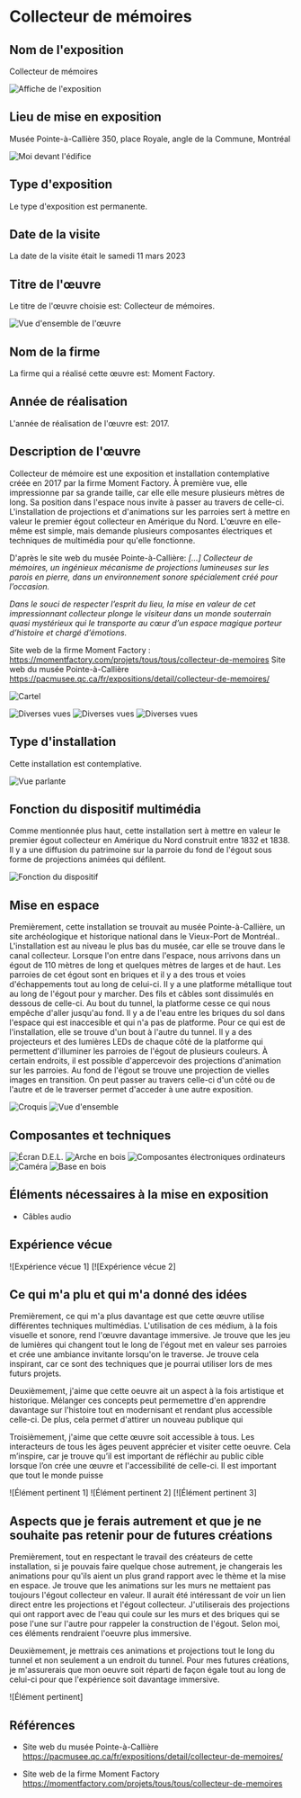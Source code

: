 # Collecteur de mémoires

## Nom de l'exposition
Collecteur de mémoires

![Affiche de l'exposition]()

## Lieu de mise en exposition

Musée Pointe-à-Callière
350, place Royale, angle de la Commune, Montréal

![Moi devant l'édifice]()

## Type d'exposition

Le type d'exposition est permanente.

## Date de la visite

La date de la visite était le samedi 11 mars 2023

## Titre de l'œuvre

Le titre de l'œuvre choisie est: Collecteur de mémoires.

![Vue d'ensemble de l'œuvre]()

## Nom de la firme

La firme qui a réalisé cette œuvre est: Moment Factory.

## Année de réalisation

L'année de réalisation de l'œuvre est: 2017.

## Description de l'œuvre

Collecteur de mémoire est une exposition et installation contemplative créée en 2017 par la firme Moment Factory. À première vue, elle impressionne par sa grande taille, car elle elle mesure plusieurs mètres de long. Sa position dans l'espace nous invite à passer au travers de celle-ci. L'installation de projections et d'animations sur les parroies sert à mettre en valeur le premier égout collecteur en Amérique du Nord. L'œuvre en elle-même est simple, mais demande plusieurs composantes électriques et techniques de multimédia pour qu'elle fonctionne.

D'après le site web du musée Pointe-à-Callière: <i> [...] Collecteur de mémoires, un ingénieux mécanisme de projections lumineuses sur les parois en pierre, dans un environnement sonore spécialement créé pour l’occasion.

Dans le souci de respecter l’esprit du lieu, la mise en valeur de cet impressionnant collecteur plonge le visiteur dans un monde souterrain quasi mystérieux qui le transporte au cœur d’un espace magique porteur d’histoire et chargé d’émotions.  </i>

Site web de la firme Moment Factory : https://momentfactory.com/projets/tous/tous/collecteur-de-memoires
Site web du musée Pointe-à-Callière https://pacmusee.qc.ca/fr/expositions/detail/collecteur-de-memoires/



![Cartel]()

![Diverses vues]()
![Diverses vues]()
![Diverses vues]()

## Type d'installation

Cette installation est contemplative.

![Vue parlante]()

## Fonction du dispositif multimédia

Comme mentionnée plus haut, cette installation sert à mettre en valeur le premier égout collecteur en Amérique du Nord construit entre 1832 et 1838. Il y a une diffusion du patrimoine sur la parroie du fond de l'égout sous forme de projections animées qui défilent.

![Fonction du dispositif]()


## Mise en espace
Premièrement, cette installation se trouvait au musée Pointe-à-Callière, un site archéologique et historique national dans le Vieux-Port de Montréal.. L'installation est au niveau le plus bas du musée, car elle se trouve dans le canal collecteur. Lorsque l'on entre dans l'espace, nous arrivons dans un égout de 110 mètres de long et quelques mètres de larges et de haut. Les parroies de cet égout sont en briques et il y a des trous et voies d'échappements tout au long de celui-ci. Il y a une platforme métallique tout au long de l'égout pour y marcher. Des fils et câbles sont dissimulés en dessous de celle-ci. Au bout du tunnel, la platforme cesse ce qui nous empêche d'aller jusqu'au fond. Il y a de l'eau entre les briques du sol dans l'espace qui est inaccesible et qui n'a pas de platforme. Pour ce qui est de l'installation, elle se trouve d'un bout à l'autre du tunnel. Il y a des projecteurs et des lumières LEDs de chaque côté de la platforme qui permettent d'illuminer les parroies de l'égout de plusieurs couleurs. À certain endroits, il est possible d'appercevoir des projections d'animation sur les parroies. Au fond de l'égout se trouve une projection de vielles images en transition. On peut passer au travers celle-ci d'un côté ou de l'autre et de le traverser permet d'acceder à une autre exposition.

![Croquis]()
![Vue d'ensemble]()

## Composantes et techniques



![Écran D.E.L.]()
![Arche en bois]()
![Composantes électroniques ordinateurs]()
![Caméra]()
![Base en bois]()

## Éléments nécessaires à la mise en exposition


- Câbles audio


## Expérience vécue


![Expérience vécue 1]
[![Expérience vécue 2]

## Ce qui m'a plu et qui m'a donné des idées
Premièrement, ce qui m'a plus davantage est que cette œuvre utilise différentes techniques multimédias. L'utilisation de ces médium, à la fois visuelle et sonore, rend l'œuvre davantage immersive. Je trouve que les jeu de lumières qui changent tout le long de l'égout met en valeur ses parroies et crée une ambiance invitante lorsqu'on le traverse. Je trouve cela inspirant, car ce sont des techniques que je pourrai utiliser lors de mes futurs projets.

Deuxièmement, j'aime que cette oeuvre ait un aspect à la fois artistique et historique. Mélanger ces concepts peut permemettre d'en apprendre davantage sur l'histoire tout en modernisant et rendant plus accessible celle-ci. De plus, cela permet d'attirer un nouveau publique qui 

Troisièmement, j'aime que cette œuvre soit accessible à tous. Les interacteurs de tous les âges peuvent apprécier et visiter cette oeuvre. Cela m’inspire, car je trouve qu’il est important de réfléchir au public cible lorsque l’on crée une œuvre et l'accessibilité de celle-ci. Il est important que tout le monde puisse 

![Élément pertinent 1]
![Élément pertinent 2]
[![Élément pertinent 3]

## Aspects que je ferais autrement et que je ne souhaite pas retenir pour de futures créations


Premièrement, tout en respectant le travail des créateurs de cette installation, si je pouvais faire quelque chose autrement, je changerais les animations pour qu'ils aient un plus grand rapport avec le thème et la mise en espace. Je trouve que les animations sur les murs ne mettaient pas toujours l'égout collecteur en valeur. Il aurait été intéressant de voir un lien direct entre les projections et l'égout collecteur. J'utiliserais des projections qui ont rapport avec de l'eau qui coule sur les murs et des briques qui se pose l'une sur l'autre pour rappeler la construction de l'égout. Selon moi, ces éléments rendraient l'oeuvre plus immersive.

Deuxièmement, je mettrais ces animations et projections tout le long du tunnel et non seulement a un endroit du tunnel. Pour mes futures créations, je m'assurerais que mon oeuvre soit réparti de façon égale tout au long de celui-ci pour que l'expérience soit davantage immersive. 

![Élément pertinent]
## Références

- Site web du musée Pointe-à-Callière https://pacmusee.qc.ca/fr/expositions/detail/collecteur-de-memoires/

- Site web de la firme Moment Factory https://momentfactory.com/projets/tous/tous/collecteur-de-memoires
